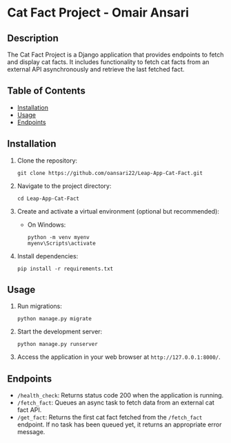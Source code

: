 # Cat Fact Project - Omair Ansari

## Description
The Cat Fact Project is a Django application that provides endpoints to fetch and display cat facts. It includes functionality to fetch cat facts from an external API asynchronously and retrieve the last fetched fact.

## Table of Contents
- [Installation](#installation)
- [Usage](#usage)
- [Endpoints](#endpoints)

## Installation
1. Clone the repository:
   ```
   git clone https://github.com/oansari22/Leap-App-Cat-Fact.git
   ```

2. Navigate to the project directory:
   ```
   cd Leap-App-Cat-Fact
   ```

3. Create and activate a virtual environment (optional but recommended):
   - On Windows:
     ```
     python -m venv myenv
     myenv\Scripts\activate
     ```

4. Install dependencies:
   ```
   pip install -r requirements.txt
   ```

## Usage
1. Run migrations:
   ```
   python manage.py migrate
   ```

2. Start the development server:
   ```
   python manage.py runserver
   ```

3. Access the application in your web browser at `http://127.0.0.1:8000/`.

## Endpoints
- `/health_check`: Returns status code 200 when the application is running.
- `/fetch_fact`: Queues an async task to fetch data from an external cat fact API.
- `/get_fact`: Returns the first cat fact fetched from the `/fetch_fact` endpoint. If no task has been queued yet, it returns an appropriate error message.
